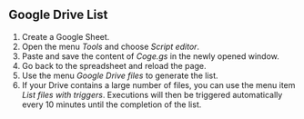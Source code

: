 ## Google Drive List

1. Create a Google Sheet.
2. Open the menu *Tools* and choose *Script editor*.
3. Paste and save the content of *Coge.gs* in the newly opened window.
4. Go back to the spreadsheet and reload the page.
5. Use the menu *Google Drive files* to generate the list.
6. If your Drive contains a large number of files, you can use the menu item *List files with triggers*. Executions will then be triggered automatically every 10 minutes until the completion of the list.
